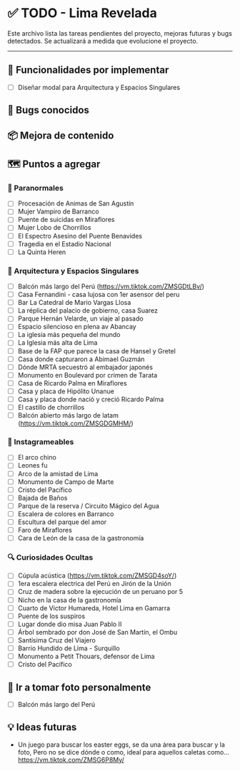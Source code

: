 # ✅ TODO - Lima Revelada

Este archivo lista las tareas pendientes del proyecto, mejoras futuras y bugs detectados. Se actualizará a medida que evolucione el proyecto.

---

## 🔧 Funcionalidades por implementar

- [ ] Diseñar modal para Arquitectura y Espacios Singulares

## 🐞 Bugs conocidos

## 📦 Mejora de contenido

## 🗺️ Puntos a agregar

### 👻 Paranormales

- [ ] Procesación de Animas de San Agustín
- [ ] Mujer Vampiro de Barranco
- [ ] Puente de suicidas en Miraflores
- [ ] Mujer Lobo de Chorrillos
- [ ] El Espectro Asesino del Puente Benavides
- [ ] Tragedia en el Estadio Nacional
- [ ] La Quinta Heren

### 🏢 Arquitectura y Espacios Singulares

- [ ] Balcón más largo del Perú (https://vm.tiktok.com/ZMSGDtLBv/)
- [ ] Casa Fernandini - casa lujosa con 1er asensor del peru
- [ ] Bar La Catedral de Mario Vargas Llosa
- [ ] La réplica del palacio de gobierno, casa Suarez
- [ ] Parque Hernán Velarde, un viaje al pasado
- [ ] Espacio silencioso en plena av Abancay
- [ ] La iglesia más pequeña del mundo
- [ ] La Iglesia más alta de Lima
- [ ] Base de la FAP que parece la casa de Hansel y Gretel
- [ ] Casa donde capturaron a Abimael Guzmán
- [ ] Dónde MRTA secuestró al embajador japonés
- [ ] Monumento en Boulevard por crimen de Tarata
- [ ] Casa de Ricardo Palma en Miraflores
- [ ] Casa y placa de Hipólito Unanue
- [ ] Casa y placa donde nació y creció Ricardo Palma
- [ ] El castillo de chorrillos
- [ ] Balcón abierto más largo de latam (https://vm.tiktok.com/ZMSGDGMHM/)

### 📸 Instagrameables

- [ ] El arco chino
- [ ] Leones fu
- [ ] Arco de la amistad de Lima
- [ ] Monumento de Campo de Marte
- [ ] Cristo del Pacífico
- [ ] Bajada de Baños
- [ ] Parque de la reserva / Circuito Mágico del Agua
- [ ] Escalera de colores en Barranco
- [ ] Escultura del parque del amor
- [ ] Faro de Miraflores
- [ ] Cara de León de la casa de la gastronomía

### 🔍 Curiosidades Ocultas

- [ ] Cúpula acústica (https://vm.tiktok.com/ZMSGD4soY/)
- [ ] 1era escalera electrica del Perú en Jirón de la Unión
- [ ] Cruz de madera sobre la ejecución de un peruano por 5
- [ ] Nicho en la casa de la gastronomía
- [ ] Cuarto de Victor Humareda, Hotel Lima en Gamarra
- [ ] Puente de los suspiros
- [ ] Lugar donde dio misa Juan Pablo II
- [ ] Árbol sembrado por don José de San Martín, el Ombu
- [ ] Santísima Cruz del Viajero
- [ ] Barrio Hundido de Lima - Surquillo
- [ ] Monumento a Petit Thouars, defensor de Lima
- [ ] Cristo del Pacífico

## 📸 Ir a tomar foto personalmente

- [ ] Balcón más largo del Perú

## 💡 Ideas futuras

- Un juego para buscar los easter eggs, se da una área para buscar y la foto, Pero no se dice dónde o como, ideal para aquellos caletas como... https://vm.tiktok.com/ZMSG6P8My/
